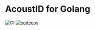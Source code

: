 # AcoustID for Golang

![CI](https://github.com/zarken-go/acoustid/workflows/CI/badge.svg)
[![codecov](https://codecov.io/gh/zarken-go/acoustid/branch/master/graph/badge.svg)](https://codecov.io/gh/zarken-go/acoustid)